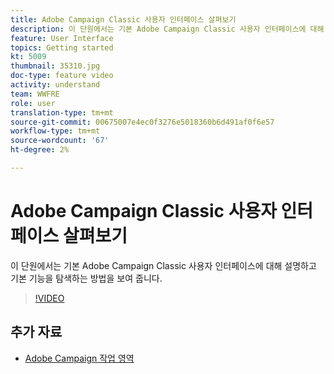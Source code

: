 ```yaml
---
title: Adobe Campaign Classic 사용자 인터페이스 살펴보기
description: 이 단원에서는 기본 Adobe Campaign Classic 사용자 인터페이스에 대해 설명하고 기본 기능을 탐색하는 방법을 보여 줍니다.
feature: User Interface
topics: Getting started
kt: 5009
thumbnail: 35310.jpg
doc-type: feature video
activity: understand
team: WWFRE
role: user
translation-type: tm+mt
source-git-commit: 00675007e4ec0f3276e5018360b6d491af0f6e57
workflow-type: tm+mt
source-wordcount: '67'
ht-degree: 2%

---
```



# Adobe Campaign Classic 사용자 인터페이스 살펴보기

이 단원에서는 기본 Adobe Campaign Classic 사용자 인터페이스에 대해 설명하고 기본 기능을 탐색하는 방법을 보여 줍니다.

>[!VIDEO](https://video.tv.adobe.com/v/35130?quality=12)

## 추가 자료

* [Adobe Campaign 작업 영역](https://docs.adobe.com/content/help/en/campaign-classic/using/getting-started/starting-with-adobe-campaign/adobe-campaign-workspace.html)
